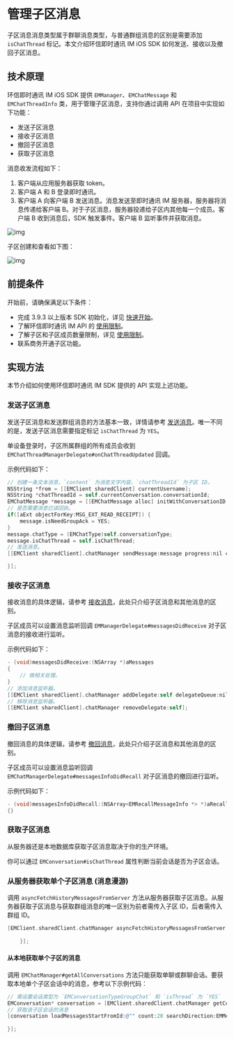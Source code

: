# 管理子区消息

<Toc />

子区消息消息类型属于群聊消息类型，与普通群组消息的区别是需要添加 `isChatThread` 标记。本文介绍环信即时通讯 IM iOS SDK 如何发送、接收以及撤回子区消息。

## 技术原理

环信即时通讯 IM iOS SDK 提供 `EMManager`、`EMChatMessage` 和 `EMChatThreadInfo` 类，用于管理子区消息，支持你通过调用 API 在项目中实现如下功能：

- 发送子区消息
- 接收子区消息
- 撤回子区消息
- 获取子区消息

消息收发流程如下：

1. 客户端从应用服务器获取 token。
2. 客户端 A 和 B 登录即时通讯。
3. 客户端 A 向客户端 B 发送消息。消息发送至即时通讯 IM 服务器，服务器将消息传递给客户端 B。对于子区消息，服务器投递给子区内其他每一个成员。客户端 B 收到消息后，SDK 触发事件。客户端 B 监听事件并获取消息。

![img](/images/android/sendandreceivemsg.png)

子区创建和查看如下图：

![img](/images/ios/threads.png)

## 前提条件

开始前，请确保满足以下条件：

- 完成 3.9.3 以上版本 SDK 初始化，详见 [快速开始](quickstart.html)。
- 了解环信即时通讯 IM API 的 [使用限制](/product/limitation.html)。
- 了解子区和子区成员数量限制，详见 [使用限制](/product/limitation.html)。
- 联系商务开通子区功能。

## 实现方法

本节介绍如何使用环信即时通讯 IM SDK 提供的 API 实现上述功能。

### 发送子区消息

发送子区消息和发送群组消息的方法基本一致，详情请参考 [发送消息](message_send_receive.html)。唯一不同的是，发送子区消息需要指定标记 `isChatThread` 为 `YES`。

单设备登录时，子区所属群组的所有成员会收到 `EMChatThreadManagerDelegate#onChatThreadUpdated` 回调。

示例代码如下：

```Objective-C
// 创建一条文本消息，`content` 为消息文字内容，`chatThreadId` 为子区 ID。
NSString *from = [[EMClient sharedClient] currentUsername];
NSString *chatThreadId = self.currentConversation.conversationId;
EMChatMessage *message = [[EMChatMessage alloc] initWithConversationID:chatThreadId from:from to:chatThreadId body:aBody ext:aExt];
// 是否需要消息已读回执。
if([aExt objectForKey:MSG_EXT_READ_RECEIPT]) {
    message.isNeedGroupAck = YES;
}
message.chatType = (EMChatType)self.conversationType;
message.isChatThread = self.isChatThread;
// 发送消息。
[[EMClient sharedClient].chatManager sendMessage:message progress:nil completion:^(EMChatMessage *message, EMError *error) {

}];
```

### 接收子区消息

接收消息的具体逻辑，请参考 [接收消息](message_send_receive.html#发送和接收文本消息)，此处只介绍子区消息和其他消息的区别。

子区成员可以设置消息监听回调 `EMManagerDelegate#messagesDidReceive` 对子区消息的接收进行监听。

示例代码如下：

```Objective-C
- (void)messagesDidReceive:(NSArray *)aMessages
{
    // 做相关处理。
}
// 添加消息监听器。
[[EMClient sharedClient].chatManager addDelegate:self delegateQueue:nil];
// 移除消息监听器。
[[EMClient sharedClient].chatManager removeDelegate:self];
```

### 撤回子区消息

撤回消息的具体逻辑，请参考 [撤回消息](message_recall.html)，此处只介绍子区消息和其他消息的区别。

子区成员可以设置消息监听回调 `EMChatManagerDelegate#messagesInfoDidRecall` 对子区消息的撤回进行监听。

示例代码如下：

```Objective-C
- (void)messagesInfoDidRecall:(NSArray<EMRecallMessageInfo *> *)aRecallMessagesInfo
{}
```

### 获取子区消息

从服务器还是本地数据库获取子区消息取决于你的生产环境。

你可以通过 `EMConversation#isChatThread` 属性判断当前会话是否为子区会话。

### 从服务器获取单个子区消息 (消息漫游)

调用 `asyncFetchHistoryMessagesFromServer` 方法从服务器获取子区消息。从服务器获取子区消息与获取群组消息的唯一区别为前者需传入子区 ID，后者需传入群组 ID。

```Objective-C
[EMClient.sharedClient.chatManager asyncFetchHistoryMessagesFromServer:@"threadId" conversationType:EMConversationTypeGroupChat startMessageId:@"" fetchDirection:EMMessageFetchHistoryDirectionUp pageSize:20 completion:^(EMCursorResult<EMChatMessage *> * _Nullable aResult, EMError * _Nullable aError) {
            
    }];
```

#### 从本地获取单个子区的消息

调用 `EMChatManager#getAllConversations` 方法只能获取单聊或群聊会话。要获取本地单个子区会话中的消息，参考以下示例代码：

```Objective-C
// 需设置会话类型为 `EMConversationTypeGroupChat` 和 `isThread` 为 `YES`
EMConversation* conversation = [EMClient.sharedClient.chatManager getConversation:conversationId type:EMConversationTypeGroupChat createIfNotExist:NO isThread:YES];
// 获取该子区会话的消息
[conversation loadMessagesStartFromId:@"" count:20 searchDirection:EMMessageSearchDirectionUp completion:^(NSArray<EMChatMessage *> * _Nullable aMessages, EMError * _Nullable aError) {
            
}];
```
